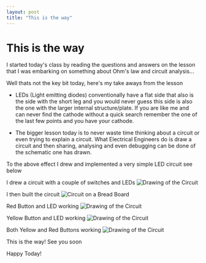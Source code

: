 ```yaml
---
layout: post
title: "This is the way"
---
```

# This is the way

I started today's class by reading the questions and answers on the lesson that I was embarking on something about Ohm's law and circuit analysis...

Well thats not the key bit today, here's my take aways from the lesson

- LEDs (Light emitting diodes) conventionally have a flat side that also is the side with the short leg and you would never guess this side is also the one with the larger internal structure/plate. If you are like me and can never find the cathode without a quick search remember the one of the last few points and you have your cathode.


- The bigger lesson today is to never waste time thinking about a circuit or even trying to explain a circuit. What Electrical Engineers do is draw a circuit and then sharing, analysing and even debugging can be done of the schematic one has drawn.

To the above effect I drew and implemented a very simple LED circuit see below

I drew a circuit with a couple of switches and LEDs
![Drawing of the Circuit](/assets/IMG_9142.HEIC)

I then built the circuit
![Circuit on a Bread Board](/assets/IMG_9138.HEIC)

Red Button and LED working
![Drawing of the Circuit](/assets/IMG_9140.HEIC)

Yellow Button and LED working
![Drawing of the Circuit](/assets/IMG_9139.HEIC)

Both Yellow and Red Buttons working
![Drawing of the Circuit](/assets/IMG_9141.HEIC)

This is the way! See you soon

Happy Today!
